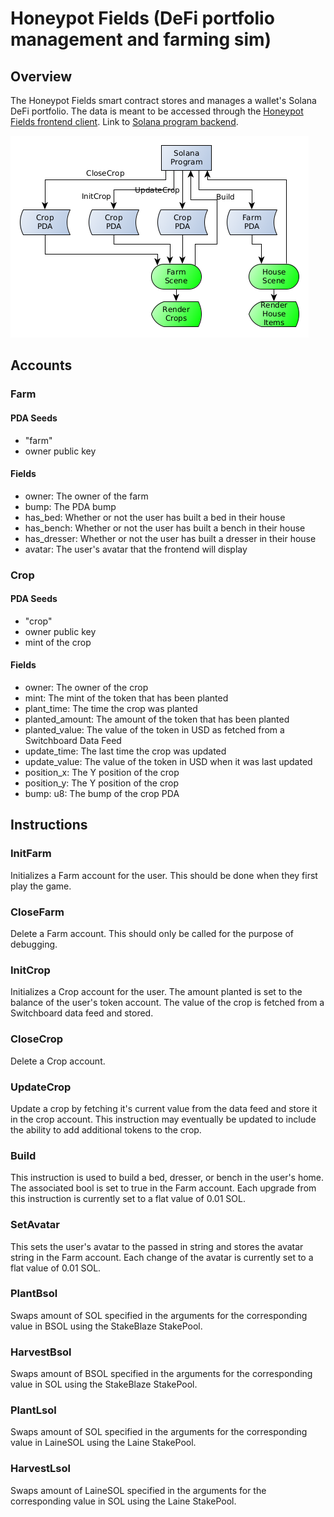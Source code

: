# Honeypot Fields (DeFi portfolio management and farming sim)

## Overview

The Honeypot Fields smart contract stores and manages a wallet's Solana DeFi portfolio. The data is meant to be accessed through the [Honeypot Fields frontend client](https://github.com/blockiosaurus/speedrun-xnft). Link to [Solana program backend](https://github.com/blockiosaurus/speedrun-program).

![Diagram](./Diagram.png)

## Accounts

### Farm

#### PDA Seeds

- "farm"
- owner public key

#### Fields

- owner: The owner of the farm
- bump: The PDA bump
- has_bed: Whether or not the user has built a bed in their house
- has_bench: Whether or not the user has built a bench in their house
- has_dresser: Whether or not the user has built a dresser in their house
- avatar: The user's avatar that the frontend will display

### Crop

#### PDA Seeds

- "crop"
- owner public key
- mint of the crop

#### Fields

- owner: The owner of the crop
- mint: The mint of the token that has been planted
- plant_time: The time the crop was planted
- planted_amount: The amount of the token that has been planted
- planted_value: The value of the token in USD as fetched from a Switchboard Data Feed
- update_time: The last time the crop was updated
- update_value: The value of the token in USD when it was last updated
- position_x: The Y position of the crop
- position_y: The Y position of the crop
- bump: u8: The bump of the crop PDA

## Instructions

### InitFarm

Initializes a Farm account for the user. This should be done when they first play the game.

### CloseFarm

Delete a Farm account. This should only be called for the purpose of debugging.

### InitCrop

Initializes a Crop account for the user. The amount planted is set to the balance of the user's token account. The value of the crop is fetched from a Switchboard data feed and stored.

### CloseCrop

Delete a Crop account.

### UpdateCrop

Update a crop by fetching it's current value from the data feed and store it in the crop account. This instruction may eventually be updated to include the ability to add additional tokens to the crop.

### Build

This instruction is used to build a bed, dresser, or bench in the user's home. The associated bool is set to true in the Farm account. Each upgrade from this instruction is currently set to a flat value of 0.01 SOL.

### SetAvatar

This sets the user's avatar to the passed in string and stores the avatar string in the Farm account. Each change of the avatar is currently set to a flat value of 0.01 SOL.

### PlantBsol

Swaps amount of SOL specified in the arguments for the corresponding value in BSOL using the StakeBlaze StakePool.

### HarvestBsol

Swaps amount of BSOL specified in the arguments for the corresponding value in SOL using the StakeBlaze StakePool.

### PlantLsol

Swaps amount of SOL specified in the arguments for the corresponding value in LaineSOL using the Laine StakePool.

### HarvestLsol

Swaps amount of LaineSOL specified in the arguments for the corresponding value in SOL using the Laine StakePool.
